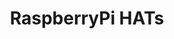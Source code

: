 ---
title: RaspberryPi HATs
weight: 2
params:
  featured: true
  private: true
description:
resources:
  - src: rpi_dm_yt350s006.jpg
    params:
      cover: true

# list pages require at least one image to be displayed.
---